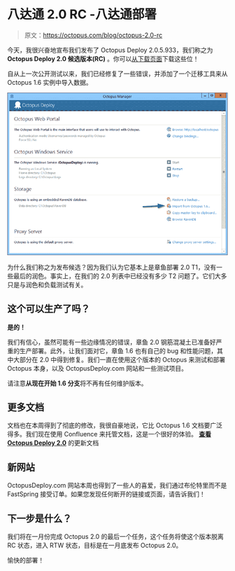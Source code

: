 # 八达通 2.0 RC -八达通部署

> 原文：<https://octopus.com/blog/octopus-2.0-rc>

今天，我很兴奋地宣布我们发布了 Octopus Deploy 2.0.5.933，我们称之为 **Octopus Deploy 2.0 候选版本(RC)** 。你可以[从下载页面](http://octopusdeploy.com/downloads)下载这些位！

自从上一次公开测试以来，我们已经修复了一些错误，并添加了一个迁移工具来从 Octopus 1.6 实例中导入数据。

![Migration tool](img/3836d78dff27f9b6586916a57748a93b.png)

为什么我们称之为发布候选？因为我们认为它基本上是章鱼部署 2.0 T1，没有一些最后的润色。事实上，在我们的 2.0 列表中已经没有多少 T2 问题了。它们大多只是与润色和负载测试有关。

## 这个可以生产了吗？

**是的！**

我们有信心，虽然可能有一些边缘情况的错误，章鱼 2.0 钢筋混凝土已准备好严重的生产部署。此外，让我们面对它，章鱼 1.6 也有自己的 bug 和性能问题，其中大部分在 2.0 中得到修复。我们一直在使用这个版本的 Octopus 来测试和部署 Octopus 本身，以及 OctopusDeploy.com 网站和一些测试项目。

请注意**从现在开始 1.6 分支**将不再有任何维护版本。

## 更多文档

文档也在本周得到了彻底的修改，我很自豪地说，它比 Octopus 1.6 文档要广泛得多。我们现在使用 Confluence 来托管文档，这是一个很好的体验。 **[查看 Octopus Deploy 2.0](http://docs.octopusdeploy.com/display/OD/Home)** 的更新文档

## 新网站

OctopusDeploy.com 网站本周也得到了一些人的喜爱，我们通过布伦特里而不是 FastSpring 接受订单。如果您发现任何断开的链接或页面，请告诉我们！

## 下一步是什么？

我们将在一月份完成 Octopus 2.0 的最后一个任务，这个任务将使这个版本脱离 RC 状态，进入 RTW 状态，目标是在一月底发布 Octopus 2.0。

愉快的部署！